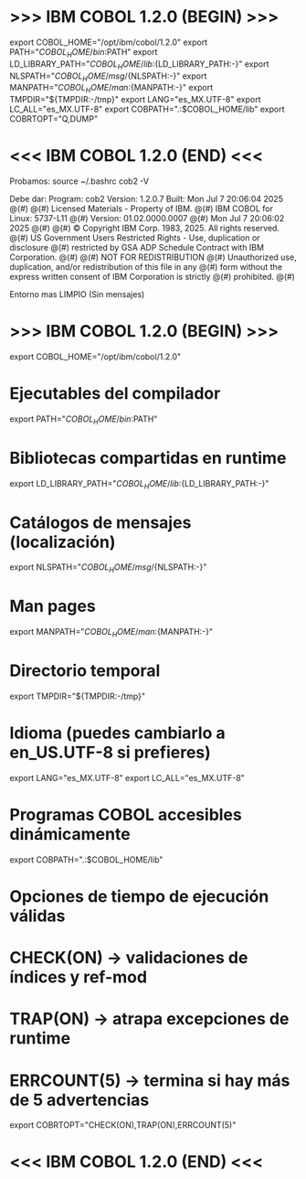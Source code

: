 # >>> IBM COBOL 1.2.0 (BEGIN) >>>
export COBOL_HOME="/opt/ibm/cobol/1.2.0"
export PATH="$COBOL_HOME/bin:$PATH"
export LD_LIBRARY_PATH="$COBOL_HOME/lib:${LD_LIBRARY_PATH:-}"
export NLSPATH="$COBOL_HOME/msg/%L/%N:${NLSPATH:-}"
export MANPATH="$COBOL_HOME/man:${MANPATH:-}"
export TMPDIR="${TMPDIR:-/tmp}"
export LANG="es_MX.UTF-8"
export LC_ALL="es_MX.UTF-8"
export COBPATH=".:$COBOL_HOME/lib"
export COBRTOPT="Q,DUMP"
# <<< IBM COBOL 1.2.0 (END) <<<

Probamos:
source ~/.bashrc
cob2 -V

Debe dar:
Program:	cob2
Version:	1.2.0.7
Built:  	Mon Jul  7 20:06:04 2025
@(#)
@(#) Licensed Materials - Property of IBM.
@(#) IBM COBOL for Linux: 5737-L11
@(#) Version:   01.02.0000.0007
@(#) Mon Jul  7 20:06:02 2025
@(#) 
@(#) © Copyright IBM Corp. 1983, 2025.  All rights reserved.
@(#) US Government Users Restricted Rights - Use, duplication or disclosure
@(#) restricted by GSA ADP Schedule Contract with IBM Corporation.
@(#) 
@(#) NOT FOR REDISTRIBUTION
@(#) Unauthorized use, duplication, and/or redistribution of this file in any
@(#) form without the express written consent of IBM Corporation is strictly
@(#) prohibited.
@(#)

Entorno mas LIMPIO (Sin mensajes)
# >>> IBM COBOL 1.2.0 (BEGIN) >>>
export COBOL_HOME="/opt/ibm/cobol/1.2.0"
# Ejecutables del compilador
export PATH="$COBOL_HOME/bin:$PATH"
# Bibliotecas compartidas en runtime
export LD_LIBRARY_PATH="$COBOL_HOME/lib:${LD_LIBRARY_PATH:-}"
# Catálogos de mensajes (localización)
export NLSPATH="$COBOL_HOME/msg/%L/%N:${NLSPATH:-}"
# Man pages
export MANPATH="$COBOL_HOME/man:${MANPATH:-}"
# Directorio temporal
export TMPDIR="${TMPDIR:-/tmp}"
# Idioma (puedes cambiarlo a en_US.UTF-8 si prefieres)
export LANG="es_MX.UTF-8"
export LC_ALL="es_MX.UTF-8"
# Programas COBOL accesibles dinámicamente
export COBPATH=".:$COBOL_HOME/lib"
# Opciones de tiempo de ejecución válidas
# CHECK(ON)   -> validaciones de índices y ref-mod
# TRAP(ON)    -> atrapa excepciones de runtime
# ERRCOUNT(5) -> termina si hay más de 5 advertencias
export COBRTOPT="CHECK(ON),TRAP(ON),ERRCOUNT(5)"
# <<< IBM COBOL 1.2.0 (END) <<<
